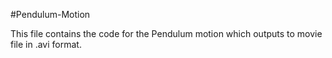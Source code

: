 #Pendulum-Motion

This file contains the code for the Pendulum motion which outputs to movie file in .avi format.



